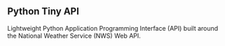 ## Python Tiny API

Lightweight Python Application Programming Interface (API) built around the National Weather Service (NWS) Web API.

